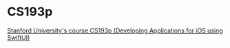 # CS193p

[Stanford University's course CS193p (Developing Applications for iOS using SwiftUI)](https://cs193p.sites.stanford.edu)
